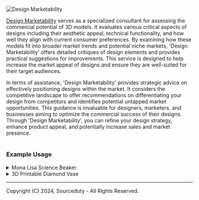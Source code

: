 ![Design Marketability](https://github.com/sourceduty/Design_Marketability/assets/123030236/256d85c0-fa05-4faf-8d91-28e5222fcd25)

[Design Marketability](https://chat.openai.com/g/g-CBEjzqq1V-design-marketability) serves as a specialized consultant for assessing the commercial potential of 3D models. It evaluates various critical aspects of designs including their aesthetic appeal, technical functionality, and how well they align with current consumer preferences. By examining how these models fit into broader market trends and potential niche markets, 'Design Marketability' offers detailed critiques of design elements and provides practical suggestions for improvements. This service is designed to help increase the market appeal of designs and ensure they are well-suited for their target audiences.

In terms of assistance, 'Design Marketability' provides strategic advice on effectively positioning designs within the market. It considers the competitive landscape to offer recommendations on differentiating your design from competitors and identifies potential untapped market opportunities. This guidance is invaluable for designers, marketers, and businesses aiming to optimize the commercial success of their designs. Through 'Design Marketability', you can refine your design strategy, enhance product appeal, and potentially increase sales and market presence.

#
### Example Usage

<details><summary>Mona Lisa Science Beaker</summary>
<br>

![Mona Lisa Science Beaker](https://github.com/sourceduty/Design_Marketability/assets/123030236/35e8364d-8f9d-498e-83a0-92864b88afbb)

This design is a creative and modern reinterpretation of Leonardo da Vinci's famous painting, the Mona Lisa. Here's a detailed analysis based on marketability:

#### Aesthetic Appeal
- **Visual Style**: The artwork uses bold, contrasting colors (red background and monochrome figure) that are eye-catching and make it stand out. The stylization of the Mona Lisa with a scientific twist (holding a beaker) is visually intriguing and adds a layer of contemporary relevance.
- **Graphic Quality**: The vector-style artwork ensures high resolution at various scales, which is excellent for both digital applications and large prints.

#### Technical Functionality
- **Adaptability**: The design is versatile for use in various formats such as posters, T-shirts, and digital media. The simplicity and bold colors make it easily adaptable without losing impact.
- **Audience Engagement**: The combination of classic art with a modern element (science) creates a playful yet intellectual appeal, engaging a wide range of audiences, especially those interested in art, science, or both.

#### Market Trends and Consumer Preferences
- **Cultural Relevance**: Leveraging well-known historical artwork aligns well with current trends that blend classical elements with modern themes. It can appeal to both art aficionados and a younger, trendier crowd.
- **Niche Appeal**: This design is likely to resonate in educational settings, art exhibitions, science fairs, or as part of a collection in a quirky, intellectual retail brand.

#### Competitive Environment
- **Differentiation**: The unique blend of art and science is a significant differentiator in a crowded market of traditional and modern art reproductions. It can stand out in both educational and casual retail spaces.
- **Market Positioning**: Positioning this design in boutique stores, museum shops, or online platforms focused on art and educational materials could be highly effective.

#### Recommendations
- **Product Applications**: Consider product diversification such as making this a feature design in an art-themed apparel line, educational posters, or cover art for academic journals.
- **Marketing Strategies**: Utilize social media platforms focusing on art and education to target appropriate audiences. Collaborations with educational institutions or art blogs could enhance visibility.

#### Pricing Strategy
Given its niche appeal and potential for use in high-value products, setting a higher price point could be justified, especially if marketed as limited edition art prints or specialty merchandise.

This design is not only visually appealing but also smartly bridges multiple interests, potentially offering a broad market appeal with the right strategic approach.

<br>    
</details>

<details><summary>3D Printable Diamond Vase</summary>
<br>

![3D Printed Diamond Vase](https://github.com/sourceduty/Design_Marketability/assets/123030236/75a0e6fe-a42c-45e5-9329-88405b06c632)

Aesthetic Appeal:

- Shape and Form: The model presents a striking geometric form, combining simplicity and complexity. The interconnected shapes and continuous loop create an intriguing visual effect.
- Color and Texture: The gradient texture adds a subtle visual gradient, enhancing the dimensional feel and making the model look modern and appealing.

Technical Functionality:

- Structural Integrity: The design appears robust with thick walls, contributing to its stability. The angles and connections seem well-calculated for balance.
- Material Usage: Assuming use of typical 3D printing materials like PLA or ABS, the model should be lightweight yet sturdy.

Market Alignment and Potential Uses:

- Target Market: Suitable for educational sectors for geometry teaching aids, modern art collectors, and design enthusiasts.
- Decorative Potential: Ideal as a contemporary decorative item in modern homes or offices.

Recommendations for Improvement:

- Functionality Enhancement: Consider adding practical value by integrating functionality, such as a lampshade or container.
- Variants: Offering variations in color, size, or material types (metallic or translucent finishes) could broaden appeal.

Positioning in the Market:

- Differentiation: Emphasize the design's uniqueness and geometric complexity. Highlight its dual use as an educational tool and decorative piece.
- Marketing Strategy: Use high-quality visuals to market the product on platforms like Etsy or Pinterest, targeting design and art enthusiasts.

Pricing Strategy:

- Considering design and potential production costs, a mid-to-high price range would be suitable. Pricing could vary based on size, material, and customization options but should start from a baseline reflecting its artistic and functional value.

Overall, this 3D model has strong market potential as both a decorative and potentially educational piece. Adjusting and expanding features according to feedback can enhance its marketability.

<br>    
</details>

***
Copyright (C) 2024, Sourceduty - All Rights Reserved.
